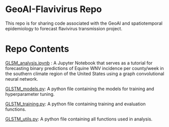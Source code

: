 # GeoAI-Flavivirus Repo
This repo is for sharing code associated with the GeoAI and spatiotemporal epidemiology to forecast flavivirus transmission project. 

# Repo Contents
[GLSM_analysis.ipynb](GLSTM_analysis.ipynb) : A Jupyter Notebook that serves as a tutorial for forecasting binary predictions of Equine WNV incidence per county/week in the southern climate region of the United States using a graph convolutional neural network.

[GLSTM_models.py](GLSMT_models.py): A python file containing the models for training and hyperparameter tuning.

[GLSTM_training.py](GLSTM_training.py): A python file containing training and evaluation functions.

[GLSTM_utils.py](GLSTM_utils.py): A python file containing all functions used in analysis.
